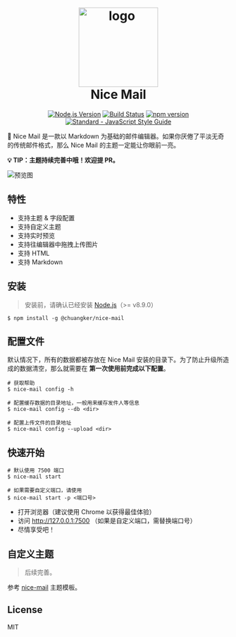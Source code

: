 <h1 align="center">
  <img width="180"  alt="logo" src="https://user-images.githubusercontent.com/7939566/35442502-6ff6b7b8-02e2-11e8-8bb7-02156389054a.png">
  <br>Nice Mail
</h1>

<p align="center">
  <a href="https://nodejs.org"><img src="https://img.shields.io/badge/node-%3E%3D8.9.0-green.svg" alt="Node.js Version"></a>
  <a href="https://circleci.com/gh/chuangker/nice-mail/tree/master"><img src="https://img.shields.io/circleci/project/chuangker/nice-mail/master.svg" alt="Build Status"></a>
  <a href="https://www.npmjs.com/package/@chuangker/nice-mail"><img src="https://img.shields.io/npm/v/@chuangker/nice-mail.svg" alt="npm version"></a>
  <a href="https://standardjs.com"><img src="https://img.shields.io/badge/code_style-standard-brightgreen.svg" alt="Standard - JavaScript Style Guide"></a>
</p>

:love_letter: Nice Mail 是一款以 Markdown 为基础的邮件编辑器。如果你厌倦了平淡无奇的传统邮件格式，那么 Nice Mail 的主题一定能让你眼前一亮。

**:bulb: TIP：主题持续完善中哦！欢迎提 PR。** 

![预览图](https://user-images.githubusercontent.com/7939566/35443628-c0060c14-02e6-11e8-8877-5550ca2460f8.png)

## 特性

- 支持主题 & 字段配置
- 支持自定义主题
- 支持实时预览
- 支持往编辑器中拖拽上传图片
- 支持 HTML
- 支持 Markdown

## 安装

> 安装前，请确认已经安装 [Node.js](https://nodejs.org/en/)（>= v8.9.0）

```shell
$ npm install -g @chuangker/nice-mail
```

## 配置文件

默认情况下，所有的数据都被存放在 Nice Mail 安装的目录下。为了防止升级所造成的数据清空，那么就需要在 **第一次使用前完成以下配置**。

```shell
# 获取帮助
$ nice-mail config -h

# 配置缓存数据的目录地址，一般用来缓存发件人等信息
$ nice-mail config --db <dir>

# 配置上传文件的目录地址
$ nice-mail config --upload <dir>
```

## 快速开始

```shell
# 默认使用 7500 端口
$ nice-mail start

# 如果需要自定义端口，请使用
$ nice-mail start -p <端口号>
```

- 打开浏览器（建议使用 Chrome 以获得最佳体验）
- 访问 http://127.0.0.1:7500 （如果是自定义端口，需替换端口号）
- 尽情享受吧！

## 自定义主题

> 后续完善。

参考 [nice-mail](https://github.com/chuangker/nice-mail/blob/master/templates/nice-mail) 主题模板。

## License

MIT
